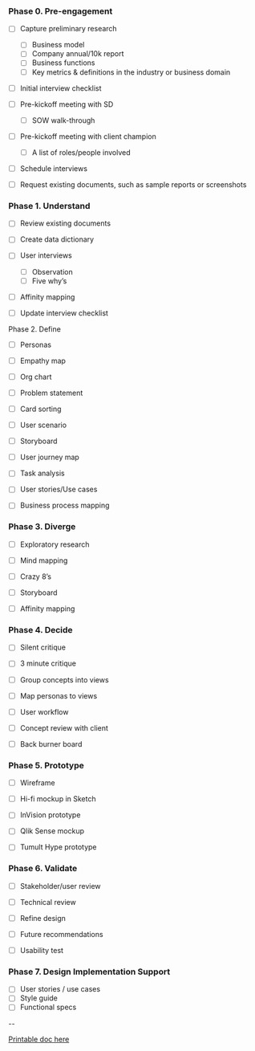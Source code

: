 ### Phase 0. Pre-engagement 

- [ ] Capture preliminary research
  - [ ] Business model
  - [ ] Company annual/10k report
  - [ ] Business functions
  - [ ] Key metrics & definitions in the industry or business domain
- [ ] Initial interview checklist
- [ ] Pre-kickoff meeting with SD
  - [ ] SOW walk-through
- [ ] Pre-kickoff meeting with client champion
  - [ ] A list of roles/people involved
- [ ] Schedule interviews
- [ ] Request existing documents, such as sample reports or screenshots


### Phase 1. Understand

- [ ] Review existing documents 
- [ ] Create data dictionary
- [ ] User interviews
  - [ ] Observation
  - [ ] Five why’s
- [ ] Affinity mapping 
- [ ] Update interview checklist


Phase 2. Define

- [ ] Personas
- [ ] Empathy map
- [ ] Org chart
- [ ] Problem statement
- [ ] Card sorting
- [ ] User scenario
- [ ] Storyboard
- [ ] User journey map
- [ ] Task analysis
- [ ] User stories/Use cases
- [ ] Business process mapping


### Phase 3. Diverge

- [ ] Exploratory research
- [ ] Mind mapping
- [ ] Crazy 8’s
- [ ] Storyboard
- [ ] Affinity mapping


### Phase 4. Decide

- [ ] Silent critique
- [ ] 3 minute critique
- [ ] Group concepts into views
- [ ] Map personas to views
- [ ] User workflow
- [ ] Concept review with client
- [ ] Back burner board


### Phase 5. Prototype

- [ ] Wireframe
- [ ] Hi-fi mockup in Sketch
- [ ] InVision prototype 
- [ ] Qlik Sense mockup
- [ ] Tumult Hype prototype


### Phase 6. Validate

- [ ] Stakeholder/user review
- [ ] Technical review
- [ ] Refine design
- [ ] Future recommendations
- [ ] Usability test


### Phase 7. Design Implementation Support

- [ ] User stories / use cases
- [ ] Style guide
- [ ] Functional specs

--

[Printable doc here](https://invis.io/8ADPQ09QX)

